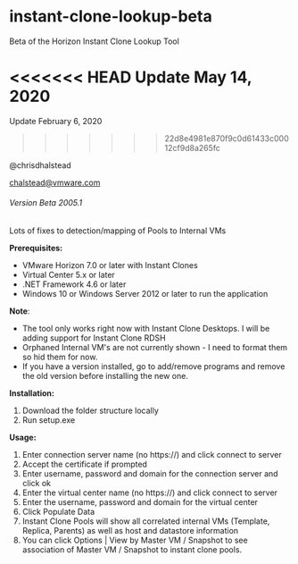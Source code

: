 # instant-clone-lookup-beta
Beta of the Horizon Instant Clone Lookup Tool

<<<<<<< HEAD
Update May 14, 2020
=======
Update February 6, 2020
>>>>>>> 22d8e4981e870f9c0d61433c00012cf9d8a265fc

@chrisdhalstead

chalstead@vmware.com

###### Version Beta 2005.1

Lots of fixes to detection/mapping of Pools to Internal VMs

**Prerequisites:**

- VMware Horizon 7.0 or later with Instant Clones
- Virtual Center 5.x or later
- .NET Framework 4.6 or later
- Windows 10 or Windows Server 2012 or later to run the application

**Note**:

- The tool only works right now with Instant Clone Desktops.  I will be adding support for Instant Clone RDSH
- Orphaned Internal VM's are not currently shown - I need to format them so hid them for now.
- If you have a version installed, go to add/remove programs and remove the old version before installing the new one.

**Installation:**

1. Download the folder structure locally
2. Run setup.exe

**Usage:**

1. Enter connection server name (no https://) and click connect to server
2. Accept the certificate if prompted
3. Enter username, password and domain for the connection server and click ok
4. Enter the virtual center name (no https://) and click connect to server
5. Enter the username, password and domain for the virtual center
6. Click Populate Data
7. Instant Clone Pools will show all correlated internal VMs (Template, Replica, Parents) as well as host and datastore information
8. You can click Options | View by Master VM / Snapshot to see association of Master VM / Snapshot to instant clone pools.
